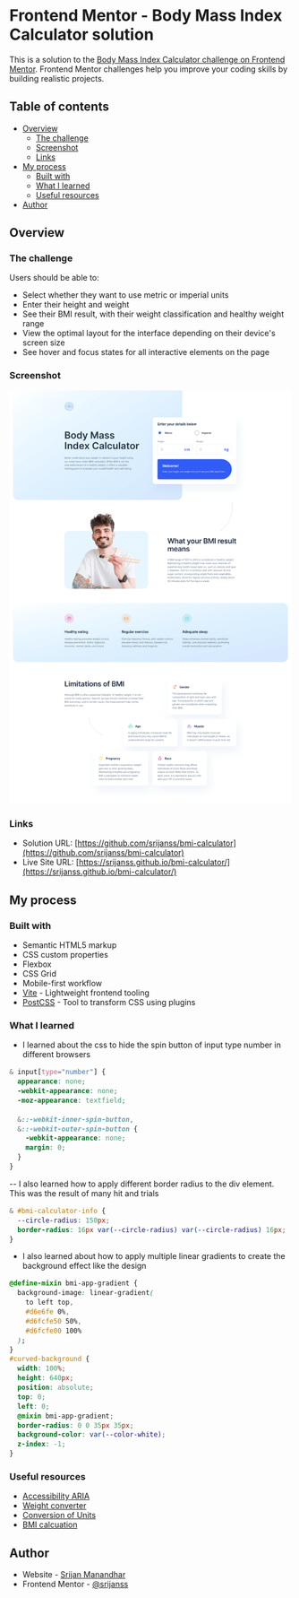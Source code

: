 # Frontend Mentor - Body Mass Index Calculator solution

This is a solution to the [Body Mass Index Calculator challenge on Frontend Mentor](https://www.frontendmentor.io/challenges/body-mass-index-calculator-brrBkfSz1T). Frontend Mentor challenges help you improve your coding skills by building realistic projects.

## Table of contents

- [Overview](#overview)
  - [The challenge](#the-challenge)
  - [Screenshot](#screenshot)
  - [Links](#links)
- [My process](#my-process)
  - [Built with](#built-with)
  - [What I learned](#what-i-learned)
  - [Useful resources](#useful-resources)
- [Author](#author)

## Overview

### The challenge

Users should be able to:

- Select whether they want to use metric or imperial units
- Enter their height and weight
- See their BMI result, with their weight classification and healthy weight range
- View the optimal layout for the interface depending on their device's screen size
- See hover and focus states for all interactive elements on the page

### Screenshot

![](./assets/images/desktop-screenshot.png)

### Links

- Solution URL: [https://github.com/srijanss/bmi-calculator](https://github.com/srijanss/bmi-calculator)
- Live Site URL: [https://srijanss.github.io/bmi-calculator/](https://srijanss.github.io/bmi-calculator/)

## My process

### Built with

- Semantic HTML5 markup
- CSS custom properties
- Flexbox
- CSS Grid
- Mobile-first workflow
- [Vite](https://vitejs.dev/) - Lightweight frontend tooling
- [PostCSS](https://postcss.org/) - Tool to transform CSS using plugins

### What I learned

- I learned about the css to hide the spin button of input type number in different browsers

```css
& input[type="number"] {
  appearance: none;
  -webkit-appearance: none;
  -moz-appearance: textfield;

  &::-webkit-inner-spin-button,
  &::-webkit-outer-spin-button {
    -webkit-appearance: none;
    margin: 0;
  }
}
```

-- I also learned how to apply different border radius to the div element. This was the result of many hit and trials

```css
& #bmi-calculator-info {
  --circle-radius: 150px;
  border-radius: 16px var(--circle-radius) var(--circle-radius) 16px;
}
```

- I also learned about how to apply multiple linear gradients to create the background effect like the design

```css
@define-mixin bmi-app-gradient {
  background-image: linear-gradient(
    to left top,
    #d6e6fe 0%,
    #d6fcfe50 50%,
    #d6fcfe00 100%
  );
}
#curved-background {
  width: 100%;
  height: 640px;
  position: absolute;
  top: 0;
  left: 0;
  @mixin bmi-app-gradient;
  border-radius: 0 0 35px 35px;
  background-color: var(--color-white);
  z-index: -1;
}
```

### Useful resources

- [Accessibility ARIA](https://developer.mozilla.org/en-US/docs/Web/Accessibility/ARIA)
- [Weight converter](https://www.nannymcphee.co.uk/weight-conversions-from-kilograms-to-stones-and-pounds/#:~:text=There%20are%206.35kg%20in,multiple%20by%2014%20for%20pounds.)
- [Conversion of Units](https://homework.study.com/explanation/what-is-5-11-in-meters.html#:~:text=Answer%20and%20Explanation%3A,and%2011%20inches%20to%20meters.)
- [BMI calcuation](https://www.nhs.uk/health-assessment-tools/calculate-your-body-mass-index/calculate-bmi-for-adults)

## Author

- Website - [Srijan Manandhar](https://github.com/srijanss)
- Frontend Mentor - [@srijanss](https://www.frontendmentor.io/profile/srijanss)
